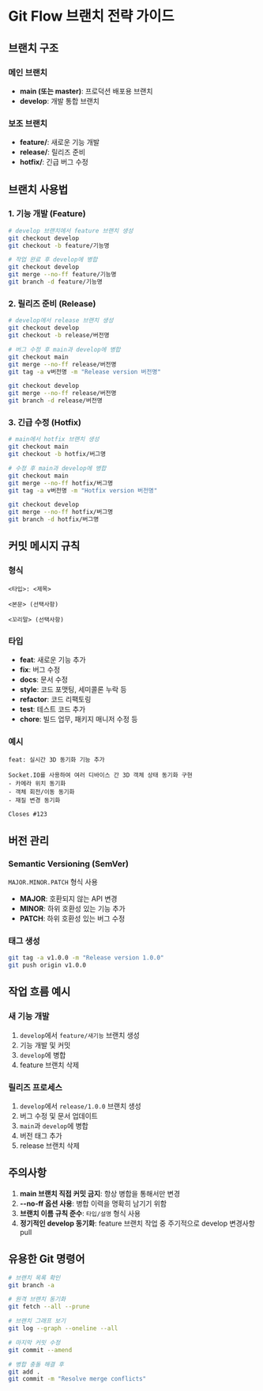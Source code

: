 # Git Flow 브랜치 전략 가이드

## 브랜치 구조

### 메인 브랜치
- **main (또는 master)**: 프로덕션 배포용 브랜치
- **develop**: 개발 통합 브랜치

### 보조 브랜치
- **feature/**: 새로운 기능 개발
- **release/**: 릴리즈 준비
- **hotfix/**: 긴급 버그 수정

## 브랜치 사용법

### 1. 기능 개발 (Feature)
```bash
# develop 브랜치에서 feature 브랜치 생성
git checkout develop
git checkout -b feature/기능명

# 작업 완료 후 develop에 병합
git checkout develop
git merge --no-ff feature/기능명
git branch -d feature/기능명
```

### 2. 릴리즈 준비 (Release)
```bash
# develop에서 release 브랜치 생성
git checkout develop
git checkout -b release/버전명

# 버그 수정 후 main과 develop에 병합
git checkout main
git merge --no-ff release/버전명
git tag -a v버전명 -m "Release version 버전명"

git checkout develop
git merge --no-ff release/버전명
git branch -d release/버전명
```

### 3. 긴급 수정 (Hotfix)
```bash
# main에서 hotfix 브랜치 생성
git checkout main
git checkout -b hotfix/버그명

# 수정 후 main과 develop에 병합
git checkout main
git merge --no-ff hotfix/버그명
git tag -a v버전명 -m "Hotfix version 버전명"

git checkout develop
git merge --no-ff hotfix/버그명
git branch -d hotfix/버그명
```

## 커밋 메시지 규칙

### 형식
```
<타입>: <제목>

<본문> (선택사항)

<꼬리말> (선택사항)
```

### 타입
- **feat**: 새로운 기능 추가
- **fix**: 버그 수정
- **docs**: 문서 수정
- **style**: 코드 포맷팅, 세미콜론 누락 등
- **refactor**: 코드 리팩토링
- **test**: 테스트 코드 추가
- **chore**: 빌드 업무, 패키지 매니저 수정 등

### 예시
```
feat: 실시간 3D 동기화 기능 추가

Socket.IO를 사용하여 여러 디바이스 간 3D 객체 상태 동기화 구현
- 카메라 위치 동기화
- 객체 회전/이동 동기화
- 재질 변경 동기화

Closes #123
```

## 버전 관리

### Semantic Versioning (SemVer)
`MAJOR.MINOR.PATCH` 형식 사용

- **MAJOR**: 호환되지 않는 API 변경
- **MINOR**: 하위 호환성 있는 기능 추가
- **PATCH**: 하위 호환성 있는 버그 수정

### 태그 생성
```bash
git tag -a v1.0.0 -m "Release version 1.0.0"
git push origin v1.0.0
```

## 작업 흐름 예시

### 새 기능 개발
1. `develop`에서 `feature/새기능` 브랜치 생성
2. 기능 개발 및 커밋
3. `develop`에 병합
4. feature 브랜치 삭제

### 릴리즈 프로세스
1. `develop`에서 `release/1.0.0` 브랜치 생성
2. 버그 수정 및 문서 업데이트
3. `main`과 `develop`에 병합
4. 버전 태그 추가
5. release 브랜치 삭제

## 주의사항

1. **main 브랜치 직접 커밋 금지**: 항상 병합을 통해서만 변경
2. **--no-ff 옵션 사용**: 병합 이력을 명확히 남기기 위함
3. **브랜치 이름 규칙 준수**: `타입/설명` 형식 사용
4. **정기적인 develop 동기화**: feature 브랜치 작업 중 주기적으로 develop 변경사항 pull

## 유용한 Git 명령어

```bash
# 브랜치 목록 확인
git branch -a

# 원격 브랜치 동기화
git fetch --all --prune

# 브랜치 그래프 보기
git log --graph --oneline --all

# 마지막 커밋 수정
git commit --amend

# 병합 충돌 해결 후
git add .
git commit -m "Resolve merge conflicts"
```